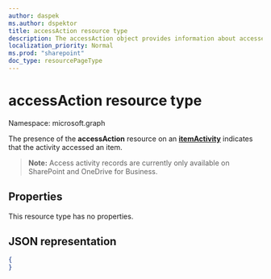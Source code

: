 ```yaml
---
author: daspek
ms.author: dspektor
title: accessAction resource type
description: The accessAction object provides information about accesses of an item.
localization_priority: Normal
ms.prod: "sharepoint"
doc_type: resourcePageType
---
```

# accessAction resource type

Namespace: microsoft.graph

The presence of the **accessAction** resource on an [**itemActivity**][activity] indicates that the activity accessed an item.

>**Note:** Access activity records are currently only available on SharePoint and OneDrive for Business.

[activity]: itemactivity.md

## Properties

This resource type has no properties.

## JSON representation

<!-- {
  "blockType": "resource",
  "optionalProperties": [ ],
  "@type": "microsoft.graph.accessAction"
}-->

```json
{
}
```


<!--
{
  "type": "#page.annotation",
  "description": "The accessAction object provides information about accesses of an item.",
  "keywords": "activities,activity,action,access",
  "section": "documentation",
  "tocPath": "Resources/accessAction",
  "suppressions": []
}
-->


